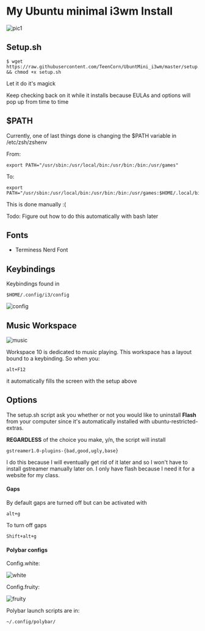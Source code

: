 # My Ubuntu minimal i3wm Install

![pic1](readme_pics/pic1.png)

## Setup.sh
	$ wget https://raw.githubusercontent.com/TeenCorn/UbuntMini_i3wm/master/setup.sh && chmod +x setup.sh

Let it do it's magick

Keep checking back on it while it installs because EULAs and options will pop up from time to time

## $PATH
Currently, one of last things done is changing the $PATH variable in /etc/zsh/zshenv

From:

	export PATH="/usr/sbin:/usr/local/bin:/usr/bin:/bin:/usr/games"

To:

	export PATH="/usr/sbin:/usr/local/bin:/usr/bin:/bin:/usr/games:$HOME/.local/bin"

This is done manually :(

Todo:  Figure out how to do this automatically with bash later

## Fonts

+ Terminess Nerd Font

## Keybindings
Keybindings found in

	$HOME/.config/i3/config

![config](readme_pics/config.png)

## Music Workspace

![music](readme_pics/music.png)

Workspace 10 is dedicated to music playing. This workspace has a layout bound to a keybinding. So when you:

	alt+F12

it automatically fills the screen with the setup above

## Options
The setup.sh script ask you whether or not you would like to uninstall **Flash** from your computer since it's automatically installed with ubuntu-restricted-extras.

**REGARDLESS** of the choice you make, y/n, the script will install

	gstreamer1.0-plugins-{bad,good,ugly,base}

I do this because I will eventually get rid of it later and so I won't have to install gstreamer manually later on. I only have flash because I need it for a website for my class.

#### Gaps
By default gaps are turned off but can be activated with

	alt+g

To turn off gaps

	Shift+alt+g

#### Polybar configs

Config.white:

![white](readme_pics/white.png)

Config.fruity:

![fruity](readme_pics/fruity.png)

Polybar launch scripts are in:

	~/.config/polybar/
